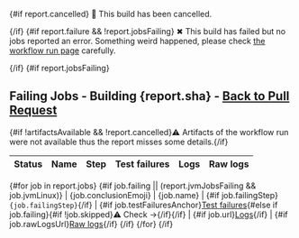 {#if report.cancelled}
:no_entry_sign: This build has been cancelled.

{/if}
{#if report.failure && !report.jobsFailing}
✖ This build has failed but no jobs reported an error. Something weird happened, please check [the workflow run page]({report.workflowRunUrl}) carefully.

{/if}
{#if report.jobsFailing}
## <a id="build-summary-top"></a>Failing Jobs - Building {report.sha} - [Back to Pull Request]({pullRequest.htmlUrl})

{#if !artifactsAvailable && !report.cancelled}:warning: Artifacts of the workflow run were not available thus the report misses some details.{/if}

| Status | Name | Step | Test failures | Logs | Raw logs |
| :-:  | --  | --  | :-:  | :-:  | :-:  |
{#for job in report.jobs}
{#if job.failing || (report.jvmJobsFailing && job.jvmLinux)}
| {job.conclusionEmoji} | {job.name} | {#if job.failingStep}`{job.failingStep}`{/if} | {#if job.testFailuresAnchor}[Test failures](#user-content-{job.testFailuresAnchor}){#else if job.failing}{#if !job.skipped}:warning: Check →{/if}{/if} | {#if job.url}[Logs]({job.url}){/if} | {#if job.rawLogsUrl}[Raw logs]({job.rawLogsUrl}){/if}
{/if}
{/for}
{/if}